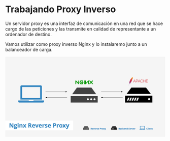 # Trabajando Proxy Inverso

Un servidor proxy es una interfaz de comunicación en una red que se hace cargo de las peticiones y las transmite en calidad de representante a un ordenador de destino. 

Vamos utilizar como proxy inverso Nginx y lo instalaremo junto a un balanceador de carga.

![Proxy_Inverso](image/Proxy_Inverso.png)